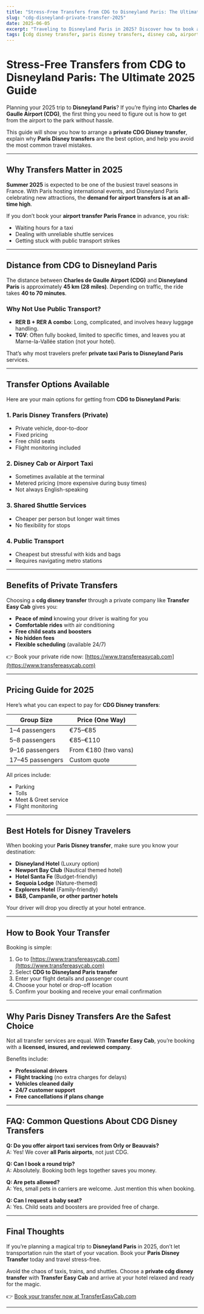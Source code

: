 ```yaml
---
title: "Stress-Free Transfers from CDG to Disneyland Paris: The Ultimate 2025 Guide"
slug: "cdg-disneyland-private-transfer-2025"
date: 2025-06-05
excerpt: "Traveling to Disneyland Paris in 2025? Discover how to book a stress-free transfer from CDG airport. Learn why Paris Disney Transfers, airport taxis, and private drivers are the easiest and safest options for families, groups, and couples."
tags: [cdg disney transfer, paris disney transfers, disney cab, airport taxi, disneyland paris transfer, private taxi paris, transfers from cdg airport to disneyland paris, private transfer cdg to disneyland paris, airport transfers paris france, paris disney transfer]
---
```


# Stress-Free Transfers from CDG to Disneyland Paris: The Ultimate 2025 Guide

Planning your 2025 trip to **Disneyland Paris**? If you’re flying into **Charles de Gaulle Airport (CDG)**, the first thing you need to figure out is how to get from the airport to the park without hassle.

This guide will show you how to arrange a **private CDG Disney transfer**, explain why **Paris Disney transfers** are the best option, and help you avoid the most common travel mistakes.

---

## Why Transfers Matter in 2025

**Summer 2025** is expected to be one of the busiest travel seasons in France. With Paris hosting international events, and Disneyland Paris celebrating new attractions, the **demand for airport transfers is at an all-time high**.

If you don’t book your **airport transfer Paris France** in advance, you risk:

- Waiting hours for a taxi  
- Dealing with unreliable shuttle services  
- Getting stuck with public transport strikes  

---

## Distance from CDG to Disneyland Paris

The distance between **Charles de Gaulle Airport (CDG)** and **Disneyland Paris** is approximately **45 km (28 miles)**. Depending on traffic, the ride takes **40 to 70 minutes**.

### Why Not Use Public Transport?

- **RER B + RER A combo**: Long, complicated, and involves heavy luggage handling.
- **TGV**: Often fully booked, limited to specific times, and leaves you at Marne-la-Vallée station (not your hotel).

That’s why most travelers prefer **private taxi Paris to Disneyland Paris** services.

---

## Transfer Options Available

Here are your main options for getting from **CDG to Disneyland Paris**:

### 1. Paris Disney Transfers (Private)

- Private vehicle, door-to-door  
- Fixed pricing  
- Free child seats  
- Flight monitoring included  

### 2. Disney Cab or Airport Taxi

- Sometimes available at the terminal  
- Metered pricing (more expensive during busy times)  
- Not always English-speaking  

### 3. Shared Shuttle Services

- Cheaper per person but longer wait times  
- No flexibility for stops  

### 4. Public Transport

- Cheapest but stressful with kids and bags  
- Requires navigating metro stations  

---

## Benefits of Private Transfers

Choosing a **cdg disney transfer** through a private company like **Transfer Easy Cab** gives you:

- **Peace of mind** knowing your driver is waiting for you  
- **Comfortable rides** with air conditioning  
- **Free child seats and boosters**  
- **No hidden fees**  
- **Flexible scheduling** (available 24/7)

👉 Book your private ride now: [https://www.transfereasycab.com](https://www.transfereasycab.com)

---

## Pricing Guide for 2025

Here’s what you can expect to pay for **CDG Disney transfers**:

| Group Size | Price (One Way) |
|------------|----------------|
| 1–4 passengers | €75–€85 |
| 5–8 passengers | €85–€110 |
| 9–16 passengers | From €180 (two vans) |
| 17–45 passengers | Custom quote |

All prices include:

- Parking  
- Tolls  
- Meet & Greet service  
- Flight monitoring  

---

## Best Hotels for Disney Travelers

When booking your **Paris Disney transfer**, make sure you know your destination:

- **Disneyland Hotel** (Luxury option)  
- **Newport Bay Club** (Nautical themed hotel)  
- **Hotel Santa Fe** (Budget-friendly)  
- **Sequoia Lodge** (Nature-themed)  
- **Explorers Hotel** (Family-friendly)  
- **B&B, Campanile, or other partner hotels**

Your driver will drop you directly at your hotel entrance.

---

## How to Book Your Transfer

Booking is simple:

1. Go to [https://www.transfereasycab.com](https://www.transfereasycab.com)  
2. Select **CDG to Disneyland Paris transfer**  
3. Enter your flight details and passenger count  
4. Choose your hotel or drop-off location  
5. Confirm your booking and receive your email confirmation  

---

## Why Paris Disney Transfers Are the Safest Choice

Not all transfer services are equal. With **Transfer Easy Cab**, you’re booking with a **licensed, insured, and reviewed company**.

Benefits include:

- **Professional drivers**  
- **Flight tracking** (no extra charges for delays)  
- **Vehicles cleaned daily**  
- **24/7 customer support**  
- **Free cancellations if plans change**  

---

## FAQ: Common Questions About CDG Disney Transfers

**Q: Do you offer airport taxi services from Orly or Beauvais?**  
A: Yes! We cover **all Paris airports**, not just CDG.

**Q: Can I book a round trip?**  
A: Absolutely. Booking both legs together saves you money.

**Q: Are pets allowed?**  
A: Yes, small pets in carriers are welcome. Just mention this when booking.

**Q: Can I request a baby seat?**  
A: Yes. Child seats and boosters are provided free of charge.

---

## Final Thoughts

If you’re planning a magical trip to **Disneyland Paris** in 2025, don’t let transportation ruin the start of your vacation. Book your **Paris Disney Transfer** today and travel stress-free.

Avoid the chaos of taxis, trains, and shuttles. Choose a **private cdg disney transfer** with **Transfer Easy Cab** and arrive at your hotel relaxed and ready for the magic.

👉 [Book your transfer now at TransferEasyCab.com](https://www.transfereasycab.com)

---
